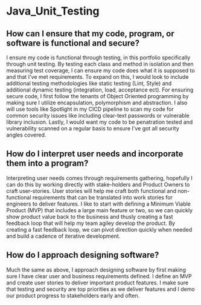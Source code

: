 # Java_Unit_Testing

## How can I ensure that my code, program, or software is functional and secure?
I ensure my code is functional through testing, in this portfolio specifically through unit testing. By testing each class and method in isolation and then measuring test coverage, I can ensure my code does what it is supposed to and that I've met requirements. To expand on this, I would look to include additional testing methodologies like static testing (Lint, Style) and additional dynamic testing (integration, load, acceptance ect). For ensuring secure code, I first follow the tenants of Object Oriented programming by making sure I utilize encapsulation, polymorphism and abstraction. I also will use tools like Spotlight in my CICD pipeline to scan my code for common security issues like including clear-text passwords or vulnerable library inclusion. Lastly, I would want my code to be penatration tested and vulnerability scanned on a regular basis to ensure I've got all security angles covered.

## How do I interpret user needs and incorporate them into a program?
Interpreting user needs comes through requirements gathering, hopefully I can do this by working directly with stake-holders and Product Owners to craft user-stories. User stories will help me craft both functional and non-functional requirements that can be translated into work stories for engineers to deliver features. I like to start with defining a Minimum Viable Product (MVP) that includes a large main feature or two, so we can quickly show product value back to the business and thusly creating a fast feedback loop that will help my team agiley develop the product. By creating a fast feedback loop, we can pivot direction quickly when needed and build a cadence of iterative development. 

## How do I approach designing software?
Much the same as above, I approach designing software by first making sure I have clear user and business requirements defined. I define an MVP and create user stories to deliver important product features. I make sure that testing and security are top priorities as we deliver features and I demo our product progress to stakeholders early and often. 
